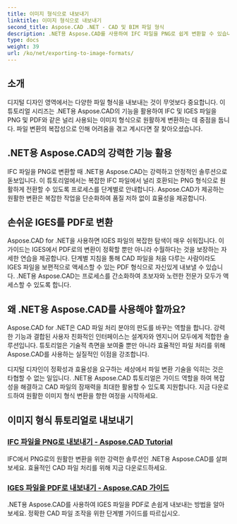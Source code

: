 ```yaml
---
title: 이미지 형식으로 내보내기
linktitle: 이미지 형식으로 내보내기
second_title: Aspose.CAD .NET - CAD 및 BIM 파일 형식
description: .NET용 Aspose.CAD를 사용하여 IFC 파일을 PNG로 쉽게 변환할 수 있습니다. 원활한 CAD 파일 처리를 살펴보고 효율적인 파일 조작을 위해 다운로드하세요.
type: docs
weight: 39
url: /ko/net/exporting-to-image-formats/
---
```


## 소개

디지털 디자인 영역에서는 다양한 파일 형식을 내보내는 것이 무엇보다 중요합니다. 이 튜토리얼 시리즈는 .NET용 Aspose.CAD의 기능을 활용하여 IFC 및 IGES 파일을 PNG 및 PDF와 같은 널리 사용되는 이미지 형식으로 원활하게 변환하는 데 중점을 둡니다. 파일 변환의 복잡성으로 인해 어려움을 겪고 계시다면 잘 찾아오셨습니다.

## .NET용 Aspose.CAD의 강력한 기능 활용

IFC 파일을 PNG로 변환할 때 .NET용 Aspose.CAD는 강력하고 안정적인 솔루션으로 돋보입니다. 이 튜토리얼에서는 복잡한 IFC 파일에서 널리 호환되는 PNG 형식으로 원활하게 전환할 수 있도록 프로세스를 단계별로 안내합니다. Aspose.CAD가 제공하는 원활한 변환은 복잡한 작업을 단순화하여 품질 저하 없이 효율성을 제공합니다.

## 손쉬운 IGES를 PDF로 변환

Aspose.CAD for .NET을 사용하면 IGES 파일의 복잡한 탐색이 매우 쉬워집니다. 이 가이드는 IGES에서 PDF로의 변환이 정확할 뿐만 아니라 수월하다는 것을 보장하는 자세한 연습을 제공합니다. 단계별 지침을 통해 CAD 파일을 처음 다루는 사람이라도 IGES 파일을 보편적으로 액세스할 수 있는 PDF 형식으로 자신있게 내보낼 수 있습니다. .NET용 Aspose.CAD는 프로세스를 간소화하여 초보자와 노련한 전문가 모두가 액세스할 수 있도록 합니다.

## 왜 .NET용 Aspose.CAD를 사용해야 할까요?

Aspose.CAD for .NET은 CAD 파일 처리 분야의 판도를 바꾸는 역할을 합니다. 강력한 기능과 결합된 사용자 친화적인 인터페이스는 설계자와 엔지니어 모두에게 적합한 솔루션입니다. 튜토리얼은 기술적 측면을 보여줄 뿐만 아니라 효율적인 파일 처리를 위해 Aspose.CAD를 사용하는 실질적인 이점을 강조합니다.

디지털 디자인이 정확성과 효율성을 요구하는 세상에서 파일 변환 기술을 익히는 것은 타협할 수 없는 일입니다. .NET용 Aspose.CAD 튜토리얼은 가이드 역할을 하여 복잡성을 해결하고 CAD 파일의 잠재력을 최대한 활용할 수 있도록 지원합니다. 지금 다운로드하여 원활한 이미지 형식 변환을 향한 여정을 시작하세요.
## 이미지 형식 튜토리얼로 내보내기
### [IFC 파일을 PNG로 내보내기 - Aspose.CAD Tutorial](./exporting-ifc-files-to-png/)
IFC에서 PNG로의 원활한 변환을 위한 강력한 솔루션인 .NET용 Aspose.CAD를 살펴보세요. 효율적인 CAD 파일 처리를 위해 지금 다운로드하세요.
### [IGES 파일을 PDF로 내보내기 - Aspose.CAD 가이드](./exporting-iges-files-to-pdf/)
.NET용 Aspose.CAD를 사용하여 IGES 파일을 PDF로 손쉽게 내보내는 방법을 알아보세요. 정확한 CAD 파일 조작을 위한 단계별 가이드를 따르십시오.
